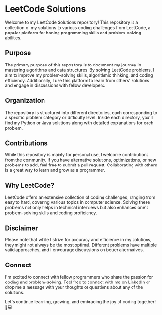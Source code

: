 # LeetCode Solutions

Welcome to my LeetCode Solutions repository! This repository is a collection of my solutions to various coding challenges from LeetCode, a popular platform for honing programming skills and problem-solving abilities.

## Purpose

The primary purpose of this repository is to document my journey in mastering algorithms and data structures. By solving LeetCode problems, I aim to improve my problem-solving skills, algorithmic thinking, and coding efficiency. Additionally, I use this platform to learn from others' solutions and engage in discussions with fellow developers.

## Organization

The repository is structured into different directories, each corresponding to a specific problem category or difficulty level. Inside each directory, you'll find my Python or Java solutions along with detailed explanations for each problem.

## Contributions

While this repository is mainly for personal use, I welcome contributions from the community. If you have alternative solutions, optimizations, or new problems to add, feel free to submit a pull request. Collaborating with others is a great way to learn and grow as a programmer.

## Why LeetCode?

LeetCode offers an extensive collection of coding challenges, ranging from easy to hard, covering various topics in computer science. Solving these problems not only helps in technical interviews but also enhances one's problem-solving skills and coding proficiency.

## Disclaimer

Please note that while I strive for accuracy and efficiency in my solutions, they might not always be the most optimal. Different problems have multiple valid approaches, and I encourage discussions on better alternatives.

## Connect

I'm excited to connect with fellow programmers who share the passion for coding and problem-solving. Feel free to connect with me on LinkedIn or drop me a message with your thoughts or questions about any of the solutions.

Let's continue learning, growing, and embracing the joy of coding together! 🚀💻
